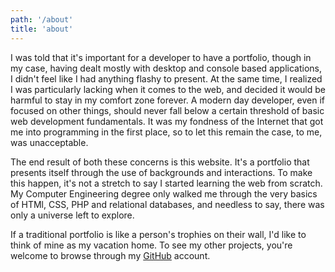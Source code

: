```yaml
---
path: '/about'
title: 'about'
---
```


I was told that it's important for a developer to have a portfolio, though in my case, having dealt mostly with desktop and console based applications, I didn't feel like I had anything flashy to present. At the same time, I realized I was particularly lacking when it comes to the web, and decided it would be harmful to stay in my comfort zone forever. A modern day developer, even if focused on other things, should never fall below a certain threshold of basic web development fundamentals. It was my fondness of the Internet that got me into programming in the first place, so to let this remain the case, to me, was unacceptable.

The end result of both these concerns is this website. It's a portfolio that presents itself through the use of backgrounds and interactions. To make this happen, it's not a stretch to say I started learning the web from scratch. My Computer Engineering degree only walked me through the very basics of HTMl, CSS, PHP and relational databases, and needless to say, there was only a universe left to explore.

If a traditional portfolio is like a person's trophies on their wall, I'd like to think of mine as my vacation home. To see my other projects, you're welcome to browse through my [GitHub](https://github.com/ismasgrove) account.
